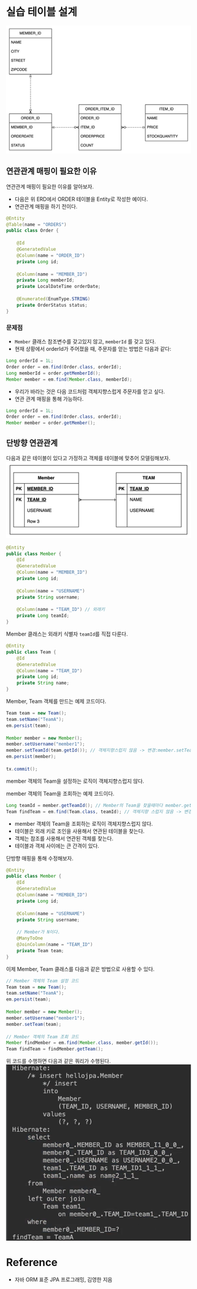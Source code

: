 # 실습 테이블 설계
![img.png](img/erd.png)

## 연관관계 매핑이 필요한 이유
연관관계 매핑이 필요한 이유를 알아보자.

- 다음은 위 ERD에서 ORDER 테이블을 Entity로 작성한 예이다.
- 연관관계 매핑을 하기 전이다.
```java
@Entity
@Table(name = "ORDERS")
public class Order {

    @Id
    @GeneratedValue
    @Column(name = "ORDER_ID")
    private Long id;

    @Column(name = "MEMBER_ID")
    private Long memberId;
    private LocalDateTime orderDate;

    @Enumerated(EnumType.STRING)
    private OrderStatus status;
}
```
### 문제점
- `Member` 클래스 참조변수를 갖고있지 않고, `memberId` 를 갖고 있다.
- 현재 상황에서 orderId가 주어졌을 때, 주문자를 얻는 방법은 다음과 같다:
```java
Long orderId = 1L;
Order order = em.find(Order.class, orderId);
Long memberId = order.getMemberId();
Member member = em.find(Member.class, memberId);
```
- 우리가 바라는 것은 다음 코드처럼 객체지향스럽게 주문자를 얻고 싶다.
- 연관 관계 매핑을 통해 가능하다.
```java
Long orderId = 1L;
Order order = em.find(Order.class, orderId);
Member member = order.getMember();
```

## 단방향 연관관계
다음과 같은 테이블이 있다고 가정하고 객체를 테이블에 맞추어 모델링해보자.
![img.png](img/erd2.png)

```java
@Entity
public class Member {
    @Id
    @GeneratedValue
    @Column(name = "MEMBER_ID")
    private Long id;

    @Column(name = "USERNAME")
    private String username;

    @Column(name = "TEAM_ID") // 외래키
    private Long teamId;
}
```
Member 클래스는 외래키 식별자 `teamId`를 직접 다룬다.

```java
@Entity
public class Team {
    @Id
    @GeneratedValue
    @Column(name = "TEAM_ID")
    private Long id;
    private String name;
}
```

Member, Team 객체를 만드는 예제 코드이다.
```java
Team team = new Team();
team.setName("TeamA");
em.persist(team);

Member member = new Member();
member.setUsername("member1");
member.setTeamId(team.getId()); // 객체지향스럽지 않음 -> 변경:member.setTeam(team)
em.persist(member);

tx.commit();
```
member 객체의 Team을 설정하는 로직이 객체지향스럽지 않다.

member 객체의 Team을 조회하는 예제 코드이다.

```java
Long teamId = member.getTeamId(); // Member의 Team을 찾을때마다 member.getTeamId()를 호출해야한다.
Team findTeam = em.find(Team.class, teamId); // 객체지향 스럽지 않음 -> 변경:member.getTeam();
```
- member 객체의 Team을 조회하는 로직이 객체지향스럽지 않다.
- 테이블은 외래 키로 조인을 사용해서 연관된 테이블을 찾는다.
- 객체는 참조를 사용해서 연관된 객체를 찾는다.
- 테이블과 객체 사이에는 큰 간격이 있다.

단방향 매핑을 통해 수정해보자.

```java
@Entity
public class Member {
    @Id
    @GeneratedValue
    @Column(name = "MEMBER_ID")
    private Long id;

    @Column(name = "USERNAME")
    private String username;
    
    // Member가 N이다.
    @ManyToOne
    @JoinColumn(name = "TEAM_ID")
    private Team team;
}
```

이제 Member, Team 클래스를 다음과 같은 방법으로 사용할 수 있다.
```java
// Member 객체의 Team 설정 코드
Team team = new Team();
team.setName("TeamA");
em.persist(team);

Member member = new Member();
member.setUsername("member1");
member.setTeam(team);

// Member 객체의 Team 조회 코드
Member findMember = em.find(Member.class, member.getId());
Team findTeam = findMember.getTeam();
```

위 코드를 수행하면 다음과 같은 쿼리가 수행된다.
![img.png](img/query0.png)


# Reference
- 자바 ORM 표준 JPA 프로그래밍, 김영한 지음
